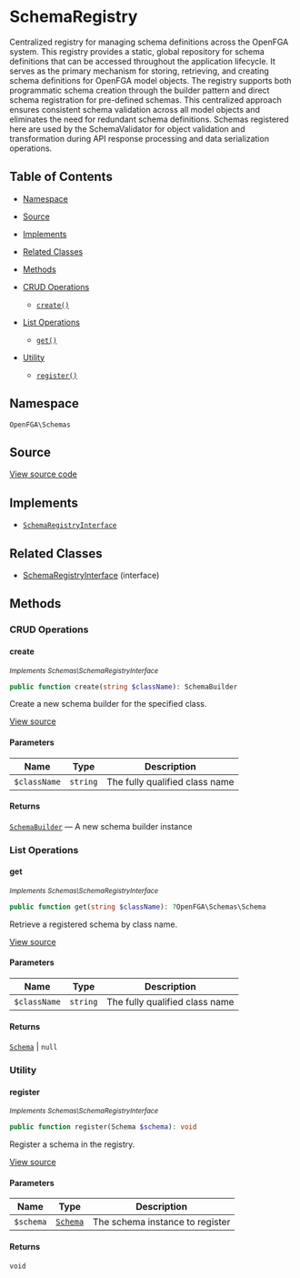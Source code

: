 # SchemaRegistry

Centralized registry for managing schema definitions across the OpenFGA system. This registry provides a static, global repository for schema definitions that can be accessed throughout the application lifecycle. It serves as the primary mechanism for storing, retrieving, and creating schema definitions for OpenFGA model objects. The registry supports both programmatic schema creation through the builder pattern and direct schema registration for pre-defined schemas. This centralized approach ensures consistent schema validation across all model objects and eliminates the need for redundant schema definitions. Schemas registered here are used by the SchemaValidator for object validation and transformation during API response processing and data serialization operations.

## Table of Contents

- [Namespace](#namespace)
- [Source](#source)
- [Implements](#implements)
- [Related Classes](#related-classes)
- [Methods](#methods)

- [CRUD Operations](#crud-operations)
  - [`create()`](#create)
- [List Operations](#list-operations)
  - [`get()`](#get)
- [Utility](#utility)
  - [`register()`](#register)

## Namespace

`OpenFGA\Schemas`

## Source

[View source code](https://github.com/evansims/openfga-php/blob/main/src/Schemas/SchemaRegistry.php)

## Implements

- [`SchemaRegistryInterface`](SchemaRegistryInterface.md)

## Related Classes

- [SchemaRegistryInterface](Schemas/SchemaRegistryInterface.md) (interface)

## Methods

### CRUD Operations

#### create

*<small>Implements Schemas\SchemaRegistryInterface</small>*

```php
public function create(string $className): SchemaBuilder

```

Create a new schema builder for the specified class.

[View source](https://github.com/evansims/openfga-php/blob/main/src/Schemas/SchemaRegistryInterface.php#L29)

#### Parameters

| Name         | Type     | Description                    |
| ------------ | -------- | ------------------------------ |
| `$className` | `string` | The fully qualified class name |

#### Returns

[`SchemaBuilder`](SchemaBuilder.md) — A new schema builder instance

### List Operations

#### get

*<small>Implements Schemas\SchemaRegistryInterface</small>*

```php
public function get(string $className): ?OpenFGA\Schemas\Schema

```

Retrieve a registered schema by class name.

[View source](https://github.com/evansims/openfga-php/blob/main/src/Schemas/SchemaRegistryInterface.php#L37)

#### Parameters

| Name         | Type     | Description                    |
| ------------ | -------- | ------------------------------ |
| `$className` | `string` | The fully qualified class name |

#### Returns

[`Schema`](Schema.md) &#124; `null`

### Utility

#### register

*<small>Implements Schemas\SchemaRegistryInterface</small>*

```php
public function register(Schema $schema): void

```

Register a schema in the registry.

[View source](https://github.com/evansims/openfga-php/blob/main/src/Schemas/SchemaRegistryInterface.php#L44)

#### Parameters

| Name      | Type                  | Description                     |
| --------- | --------------------- | ------------------------------- |
| `$schema` | [`Schema`](Schema.md) | The schema instance to register |

#### Returns

`void`
